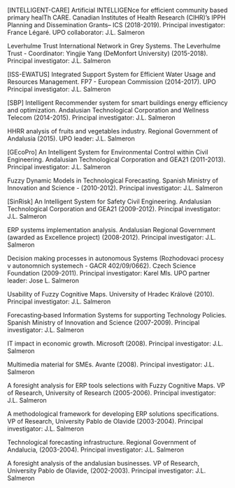 [INTELLIGENT-CARE] Artificial INTELLIGENce for efficient community based primary healTh CARE. Canadian Institutes of Health Research (CIHR)’s IPPH Planning and Dissemination Grants– ICS (2018-2019). Principal investigator: France Légaré. UPO collaborator: J.L. Salmeron

Leverhulme Trust International Network in Grey Systems. The Leverhulme Trust - Coordinator: Yingjie Yang (DeMonfort University) (2015-2018). Principal investigator: J.L. Salmeron

[ISS-EWATUS] Integrated Support System for Efficient Water Usage and Resources Management. FP7 - European Commission (2014-2017). UPO Principal investigator: J.L. Salmeron

[SBP] Intelligent Recommender system for smart buildings energy efficiency and optimization. Andalusian Technological Corporation and Wellness Telecom (2014-2015). Principal investigator: J.L. Salmeron

HHRR analysis of fruits and vegetables industry. Regional Government of Andalusia (2015). UPO leader: J.L. Salmeron

[GEcoPro] An Intelligent System for Environmental Control within Civil Engineering. Andalusian Technological Corporation and GEA21 (2011-2013). Principal investigator: J.L. Salmeron

Fuzzy Dynamic Models in Technological Forecasting. Spanish Ministry of Innovation and Science - (2010-2012). Principal investigator: J.L. Salmeron

[SinRisk] An Intelligent System for Safety Civil Engineering. Andalusian Technological Corporation and GEA21 (2009-2012). Principal investigator: J.L. Salmeron

ERP systems implementation analysis. Andalusian Regional Government (awarded as Excellence project) (2008-2012). Principal investigator: J.L. Salmeron

Decision making processes in autonomous Systems (Rozhodovaci procesy v autonomnich systemech - GACR 402/09/0662). Czech Science Foundation (2009-2011). Principal investigator: Karel Mls. UPO partner leader: Jose L. Salmeron

Usability of Fuzzy Cognitive Maps. University of Hradec Králové (2010). Principal investigator: J.L. Salmeron

Forecasting‐based Information Systems for supporting Technology Policies. Spanish Ministry of Innovation and Science (2007-2009). Principal investigator: J.L. Salmeron

IT impact in economic growth. Microsoft (2008). Principal investigator: J.L. Salmeron

Multimedia material for SMEs. Avante (2008). Principal investigator: J.L. Salmeron

A foresight analysis for ERP tools selections with Fuzzy Cognitive Maps. VP of Research, University of Research (2005-2006). Principal investigator: J.L. Salmeron

A methodological framework for developing ERP solutions specifications. VP of Research, University Pablo de Olavide (2003-2004). Principal investigator: J.L. Salmeron

Technological forecasting infrastructure. Regional Government of Andalucia, (2003-2004). Principal investigator: J.L. Salmeron

A foresight analysis of the andalusian businesses. VP of Research, University Pablo de Olavide, (2002-2003). Principal investigator: J.L. Salmeron
